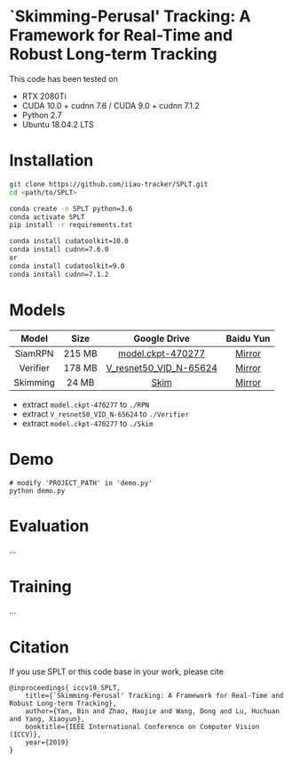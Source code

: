 # `Skimming-Perusal' Tracking: A Framework for Real-Time and Robust Long-term Tracking

This code has been tested on 
- RTX 2080Ti
- CUDA 10.0 + cudnn 7.6 / CUDA 9.0 + cudnn 7.1.2
- Python 2.7
- Ubuntu 18.04.2 LTS

# Installation
```bash
git clone https://github.com/iiau-tracker/SPLT.git
cd <path/to/SPLT>

conda create -n SPLT python=3.6
conda activate SPLT
pip install -r requirements.txt
```

```bash
conda install cudatoolkit=10.0
conda install cudnn=7.6.0
or
conda install cudatoolkit=9.0
conda install cudnn=7.1.2
```

# Models
| Model | Size | Google Drive  | Baidu Yun |
|:-----:|:----:|:-------------:|:---------:|
| SiamRPN | 215 MB | [model.ckpt-470277](https://drive.google.com/open?id=1t-rJSHWGgm_9VfqzZaLfhN5XZ8dotXSb)  | [Mirror]() |
| Verifier | 178 MB | [V_resnet50_VID_N-65624](https://drive.google.com/open?id=1jsGkEUinQwvotwWJzsMzXNaHOYkJrPeh)  | [Mirror]() |
| Skimming | 24 MB | [Skim](https://drive.google.com/open?id=10kqcAPw19fBLnoW4O0qQMUOAm7YgpWsg)  | [Mirror]() |

- extract `model.ckpt-470277` to `./RPN`
- extract `V_resnet50_VID_N-65624` to `./Verifier`
- extract `model.ckpt-470277` to `./Skim`

# Demo
```
# modify 'PROJECT_PATH' in 'demo.py' 
python demo.py
```

# Evaluation
...
# Training
...

# Citation
If you use SPLT or this code base in your work, please cite
```
@inproceedings{ iccv19_SPLT,
    title={`Skimming-Perusal' Tracking: A Framework for Real-Time and Robust Long-term Tracking},
    author={Yan, Bin and Zhao, Haojie and Wang, Dong and Lu, Huchuan and Yang, Xiaoyun},
    booktitle={IEEE International Conference on Computer Vision (ICCV)},
    year={2019}
}
```